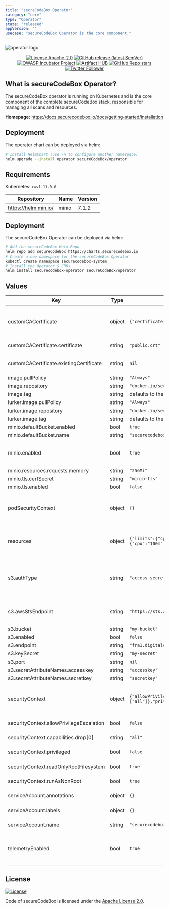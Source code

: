```yaml
---
title: "secreCodeBox Operator"
category: "core"
type: "Operator"
state: "released"
appVersion: ""
usecase: "secureCodeBox Operator is the core component."
---
```


![operator logo](https://docs.securecodebox.io/img/Logo_Color.svg)

<!--
SPDX-FileCopyrightText: 2021 iteratec GmbH

SPDX-License-Identifier: Apache-2.0
-->
<!--
.: IMPORTANT! :.
--------------------------
This file is generated automatically with `helm-docs` based on the following template files:
- ./.helm-docs/templates.gotmpl (general template data for all charts)
- ./chart-folder/.helm-docs.gotmpl (chart specific template data)

Please be aware of that and apply your changes only within those template files instead of this file.
Otherwise your changes will be reverted/overwritten automatically due to the build process `./.github/workflows/helm-docs.yaml`
--------------------------
-->

<p align="center">
  <a href="https://opensource.org/licenses/Apache-2.0"><img alt="License Apache-2.0" src="https://img.shields.io/badge/License-Apache%202.0-blue.svg"/></a>
  <a href="https://github.com/secureCodeBox/secureCodeBox/releases/latest"><img alt="GitHub release (latest SemVer)" src="https://img.shields.io/github/v/release/secureCodeBox/secureCodeBox?sort=semver"/></a>
  <a href="https://owasp.org/www-project-securecodebox/"><img alt="OWASP Incubator Project" src="https://img.shields.io/badge/OWASP-Incubator%20Project-365EAA"/></a>
  <a href="https://artifacthub.io/packages/search?repo=securecodebox"><img alt="Artifact HUB" src="https://img.shields.io/endpoint?url=https://artifacthub.io/badge/repository/securecodebox"/></a>
  <a href="https://github.com/secureCodeBox/secureCodeBox/"><img alt="GitHub Repo stars" src="https://img.shields.io/github/stars/secureCodeBox/secureCodeBox?logo=GitHub"/></a>
  <a href="https://twitter.com/securecodebox"><img alt="Twitter Follower" src="https://img.shields.io/twitter/follow/securecodebox?style=flat&color=blue&logo=twitter"/></a>
</p>

## What is secureCodeBox Operator?
The secureCodeBox operator is running on Kubernetes and is the core component of the complete secureCodeBox stack, responsible for managing all scans and resources.

**Homepage:** <https://docs.securecodebox.io/docs/getting-started/installation>

## Deployment
The operator chart can be deployed via helm:

```bash
# Install HelmChart (use -n to configure another namespace)
helm upgrade --install operator secureCodeBox/operator
```

## Requirements

Kubernetes: `>=v1.11.0-0`

| Repository | Name | Version |
|------------|------|---------|
| https://helm.min.io/ | minio | 7.1.2 |

## Deployment

The secureCodeBox Operator can be deployed via helm:

```bash
# Add the secureCodeBox Helm Repo
helm repo add secureCodeBox https://charts.securecodebox.io
# Create a new namespace for the secureCodeBox Operator
kubectl create namespace securecodebox-system
# Install the Operator & CRDs
helm install securecodebox-operator secureCodeBox/operator
```

## Values

| Key | Type | Default | Description |
|-----|------|---------|-------------|
| customCACertificate | object | `{"certificate":"public.crt","existingCertificate":null}` | Setup for Custom CA certificates. These are automatically mounted into every secureCodeBox component (lurker, parser & hooks). Requires that every namespace has a configmap with the CA certificate(s) |
| customCACertificate.certificate | string | `"public.crt"` | key in the configmap holding the certificate(s) |
| customCACertificate.existingCertificate | string | `nil` | name of the configMap holding the ca certificate(s), needs to be the same across all namespaces |
| image.pullPolicy | string | `"Always"` | Image pull policy |
| image.repository | string | `"docker.io/securecodebox/operator"` | The operator image repository |
| image.tag | string | defaults to the charts version | Parser image tag |
| lurker.image.pullPolicy | string | `"Always"` | Image pull policy |
| lurker.image.repository | string | `"docker.io/securecodebox/lurker"` | The operator image repository |
| lurker.image.tag | string | defaults to the charts version | Parser image tag |
| minio.defaultBucket.enabled | bool | `true` |  |
| minio.defaultBucket.name | string | `"securecodebox"` |  |
| minio.enabled | bool | `true` | Enable this to use minio as storage backend instead of a cloud bucket provider like AWS S3, Google Cloud Storage, DigitalOcean Spaces etc. |
| minio.resources.requests.memory | string | `"256Mi"` |  |
| minio.tls.certSecret | string | `"minio-tls"` |  |
| minio.tls.enabled | bool | `false` |  |
| podSecurityContext | object | `{}` | Sets the securityContext on the operators pod level. See: https://kubernetes.io/docs/tasks/configure-pod-container/security-context/#set-the-security-context-for-a-container |
| resources | object | `{"limits":{"cpu":"100m","memory":"30Mi"},"requests":{"cpu":"100m","memory":"20Mi"}}` | CPU/memory resource requests/limits (see: https://kubernetes.io/docs/tasks/configure-pod-container/assign-memory-resource/, https://kubernetes.io/docs/tasks/configure-pod-container/assign-cpu-resource/) |
| s3.authType | string | `"access-secret-key"` | Authentication method. Supports access-secret-key (used by most s3 endpoint) and aws-irsa (Used by AWS EKS IAM Role to Kubenetes Service Account Binding. Support for AWS IRSA is considered experimental in the secureCodeBox) |
| s3.awsStsEndpoint | string | `"https://sts.amazonaws.com"` | STS Endpoint used in AWS IRSA Authentication. Change this to the sts endpoint of your aws region. Only used when s3.authType is set to "aws-irsa" |
| s3.bucket | string | `"my-bucket"` |  |
| s3.enabled | bool | `false` |  |
| s3.endpoint | string | `"fra1.digitaloceanspaces.com"` |  |
| s3.keySecret | string | `"my-secret"` |  |
| s3.port | string | `nil` |  |
| s3.secretAttributeNames.accesskey | string | `"accesskey"` |  |
| s3.secretAttributeNames.secretkey | string | `"secretkey"` |  |
| securityContext | object | `{"allowPrivilegeEscalation":false,"capabilities":{"drop":["all"]},"privileged":false,"readOnlyRootFilesystem":true,"runAsNonRoot":true}` | Sets the securityContext on the operators container level. See: https://kubernetes.io/docs/tasks/configure-pod-container/security-context/#set-the-security-context-for-a-pod |
| securityContext.allowPrivilegeEscalation | bool | `false` | Ensure that users privileges cannot be escalated |
| securityContext.capabilities.drop[0] | string | `"all"` | This drops all linux privileges from the operator container. They are not required |
| securityContext.privileged | bool | `false` | Ensures that the operator container is not run in privileged mode |
| securityContext.readOnlyRootFilesystem | bool | `true` | Prevents write access to the containers file system |
| securityContext.runAsNonRoot | bool | `true` | Enforces that the Operator image is run as a non root user |
| serviceAccount.annotations | object | `{}` | Annotations of the serviceAccount the operator uses to talk to the k8s api |
| serviceAccount.labels | object | `{}` | Labels of the serviceAccount the operator uses to talk to the k8s api |
| serviceAccount.name | string | `"securecodebox-operator"` | Name of the serviceAccount the operator uses to talk to the k8s api |
| telemetryEnabled | bool | `true` | The Operator sends anonymous telemetry data, to give the team an overview how much the secureCodeBox is used. Find out more at https://www.securecodebox.io/telemetry |

## License
[![License](https://img.shields.io/badge/License-Apache%202.0-blue.svg)](https://opensource.org/licenses/Apache-2.0)

Code of secureCodeBox is licensed under the [Apache License 2.0][scb-license].

[scb-owasp]: https://www.owasp.org/index.php/OWASP_secureCodeBox
[scb-docs]: https://docs.securecodebox.io/
[scb-site]: https://www.securecodebox.io/
[scb-github]: https://github.com/secureCodeBox/
[scb-twitter]: https://twitter.com/secureCodeBox
[scb-slack]: https://join.slack.com/t/securecodebox/shared_invite/enQtNDU3MTUyOTM0NTMwLTBjOWRjNjVkNGEyMjQ0ZGMyNDdlYTQxYWQ4MzNiNGY3MDMxNThkZjJmMzY2NDRhMTk3ZWM3OWFkYmY1YzUxNTU
[scb-license]: https://github.com/secureCodeBox/secureCodeBox/blob/master/LICENSE

